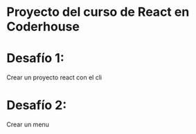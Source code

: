# Proyecto del curso de React en Coderhouse

# Desafío 1: 
Crear un proyecto react con el cli

# Desafío 2: 
Crear un menu

